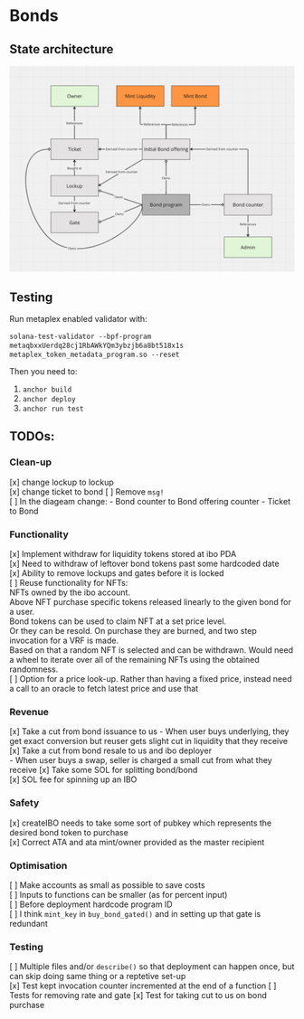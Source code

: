 
# Bonds


## State architecture

![image description](diagram.png)

## Testing

Run metaplex enabled validator with:

    solana-test-validator --bpf-program metaqbxxUerdq28cj1RbAWkYQm3ybzjb6a8bt518x1s metaplex_token_metadata_program.so --reset

Then  you need to:
1. `anchor build`
2. `anchor deploy`
3. `anchor run test`

## TODOs:

### Clean-up

[x] change lockup to lockup  
[x] change ticket to bond
[ ] Remove `msg!`  
[ ] In the diageam change:
    - Bond counter to Bond offering counter
    - Ticket to Bond

### Functionality

[x] Implement withdraw for liquidity tokens stored at ibo PDA  
[x] Need to withdraw of leftover bond tokens past some hardcoded date  
[x] Ability to remove lockups and gates before it is locked  
[ ] Reuse functionality for NFTs:   
    NFTs owned by the ibo account.   
    Above NFT purchase specific tokens released linearly to the given bond for a user.  
    Bond tokens can be used to claim NFT at a set price level.  
    Or they can be resold. On purchase they are burned, and two step invocation for a VRF is made.  
    Based on that a random NFT is selected and can be withdrawn. Would need a wheel to iterate over all of the remaining NFTs using the obtained randomness.  
[ ] Option for a price look-up. Rather than having a fixed price, instead need a call to an oracle to fetch   latest price and use that


### Revenue

[x] Take a cut from bond issuance to us 
    - When user buys underlying, they get exact conversion but reuser gets slight cut in liquidity that they receive
[x] Take a cut from bond resale to us and ibo deployer  
    - When user buys a swap, seller is charged a small cut from what they receive
[x] Take some SOL for splitting bond/bond  
[x] SOL fee for spinning up an IBO

### Safety

[x] createIBO needs to take some sort of pubkey which represents the desired bond token to purchase  
[x] Correct ATA and ata mint/owner provided as the master recipient

### Optimisation

[ ] Make accounts as small as possible to save costs  
[ ] Inputs to functions can be smaller (as for percent input)  
[ ] Before deployment hardcode program ID  
[ ] I think `mint_key` in `buy_bond_gated()` and in setting up that gate is redundant  

### Testing

[ ] Multiple files and/or `describe()` so that deployment can happen once, but can skip doing same thing or a reptetive set-up  
[x] Test kept invocation counter incremented at the end of a function
[ ] Tests for removing rate and gate
[x] Test for taking cut to us on bond purchase

